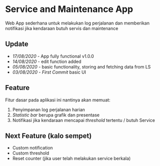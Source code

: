 # Service and Maintenance App
Web App sederhana untuk melakukan log perjalanan dan memberikan notifikasi jika kendaraan butuh servis dan maintenance

## Update
- *17/08/2020* - App fully functional v1.0.0
- *14/08/2020* - edit function added
- *05/08/2020* - basic functionality, storing and fetching data from LS
- *03/08/2020* - *First Commit* basic UI

## Feature
Fitur dasar pada aplikasi ini nantinya akan memuat:
1. Penyimpanan log perjalanan harian
2. *Statistic bar* berupa grafik dan presentase
3. Notifikasi jika kendaraan mencapai *threshold* tertentu / butuh Service

## Next Feature (kalo sempet)
- Custom notification
- Custom threshold
- Reset counter (jika user telah melakukan service berkala)